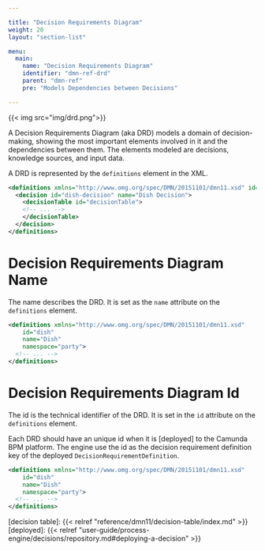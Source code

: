 ```yaml
---

title: "Decision Requirements Diagram"
weight: 20
layout: "section-list"

menu:
  main:
    name: "Decision Requirements Diagram"
    identifier: "dmn-ref-drd"
    parent: "dmn-ref"
    pre: "Models Dependencies between Decisions"

---
```


{{< img src="img/drd.png">}}

A Decision Requirements Diagram (aka DRD) models a domain of decision-making, showing the most important elements involved in it and the dependencies
between them. The elements modeled are decisions, knowledge sources, and input data.

A DRD is represented by the `definitions` element in the XML.

```xml
<definitions xmlns="http://www.omg.org/spec/DMN/20151101/dmn11.xsd" id="dish" name="Desired Dish" namespace="party">
  <decision id="dish-decision" name="Dish Decision">
    <decisionTable id="decisionTable">
    <!-- ... -->
    </decisionTable>
  </decision>
</definitions>
```

# Decision Requirements Diagram Name

The name describes the DRD. It is set as the `name` attribute on the `definitions` element.


```xml
<definitions xmlns="http://www.omg.org/spec/DMN/20151101/dmn11.xsd"
    id="dish"
    name="Dish"
    namespace="party">
  <!-- ... -->
</definitions>
```

# Decision Requirements Diagram Id

The id is the technical identifier of the DRD. It is set in the `id` attribute on the `definitions` element.

Each DRD should have an unique id when it is [deployed] to the Camunda BPM
platform. The engine use the id as the decision requirement definition key of the deployed
`DecisionRequirementDefinition`.

```xml
<definitions xmlns="http://www.omg.org/spec/DMN/20151101/dmn11.xsd"
    id="dish"
    name="Dish"
    namespace="party">
  <!-- ... -->
</definitions>
```

[decision table]: {{< relref "reference/dmn11/decision-table/index.md" >}}
[deployed]: {{< relref "user-guide/process-engine/decisions/repository.md#deploying-a-decision" >}}
